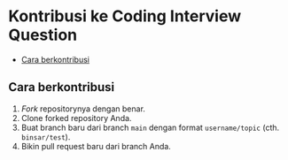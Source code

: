 # Kontribusi ke Coding Interview Question

- [Cara berkontribusi](#cara-berkontribusi)

## Cara berkontribusi
1. _Fork_ repositorynya dengan benar.
2. Clone forked repository Anda.
3. Buat branch baru dari branch `main` dengan format `username/topic` (cth. `binsar/test`).
4. Bikin pull request baru dari branch Anda.
